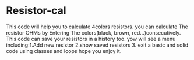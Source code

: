 # Resistor-cal
This code will help you to calculate 4colors resistors. you can calculate The resistor OHMs by Entering The colors(black, brown, red...)consecutively. This code can save your resistors in a history too. yow will see a menu including:1.Add new resistor  2.show saved resistors 3. exit a basic and solid code using classes and loops hope you enjoy it.

